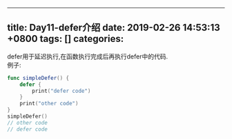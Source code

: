 
---
title: Day11-defer介绍
date: 2019-02-26 14:53:13 +0800
tags: []
categories: 
---
defer用于延迟执行,在函数执行完成后再执行defer中的代码.<br />例子:

```swift
func simpleDefer() {
    defer {
        print("defer code")
    }   
    print("other code")
}
simpleDefer()
// other code
// defer code
```


